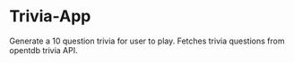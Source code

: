 # Trivia-App
Generate a 10 question trivia for user to play. Fetches trivia questions from opentdb trivia API.
